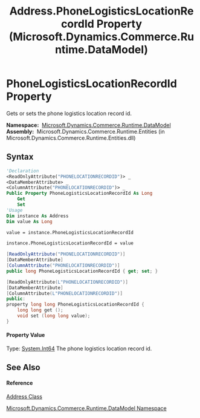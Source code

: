﻿---
title: Address.PhoneLogisticsLocationRecordId Property  (Microsoft.Dynamics.Commerce.Runtime.DataModel)
TOCTitle: PhoneLogisticsLocationRecordId Property
ms:assetid: P:Microsoft.Dynamics.Commerce.Runtime.DataModel.Address.PhoneLogisticsLocationRecordId
ms:mtpsurl: https://technet.microsoft.com/en-us/library/microsoft.dynamics.commerce.runtime.datamodel.address.phonelogisticslocationrecordid(v=AX.60)
ms:contentKeyID: 62202364
ms.date: 05/18/2015
mtps_version: v=AX.60
f1_keywords:
- Microsoft.Dynamics.Commerce.Runtime.DataModel.Address.PhoneLogisticsLocationRecordId
dev_langs:
- CSharp
- C++
- VB
---

# PhoneLogisticsLocationRecordId Property

Gets or sets the phone logistics location record id.

**Namespace:**  [Microsoft.Dynamics.Commerce.Runtime.DataModel](microsoft-dynamics-commerce-runtime-datamodel-namespace.md)  
**Assembly:**  Microsoft.Dynamics.Commerce.Runtime.Entities (in Microsoft.Dynamics.Commerce.Runtime.Entities.dll)

## Syntax

``` vb
'Declaration
<ReadOnlyAttribute("PHONELOCATIONRECORDID")> _
<DataMemberAttribute> _
<ColumnAttribute("PHONELOCATIONRECORDID")> _
Public Property PhoneLogisticsLocationRecordId As Long
    Get
    Set
'Usage
Dim instance As Address
Dim value As Long

value = instance.PhoneLogisticsLocationRecordId

instance.PhoneLogisticsLocationRecordId = value
```

``` csharp
[ReadOnlyAttribute("PHONELOCATIONRECORDID")]
[DataMemberAttribute]
[ColumnAttribute("PHONELOCATIONRECORDID")]
public long PhoneLogisticsLocationRecordId { get; set; }
```

``` c++
[ReadOnlyAttribute(L"PHONELOCATIONRECORDID")]
[DataMemberAttribute]
[ColumnAttribute(L"PHONELOCATIONRECORDID")]
public:
property long long PhoneLogisticsLocationRecordId {
    long long get ();
    void set (long long value);
}
```

#### Property Value

Type: [System.Int64](https://technet.microsoft.com/en-us/library/6yy583ek\(v=ax.60\))  
The phone logistics location record id.  

## See Also

#### Reference

[Address Class](address-class-microsoft-dynamics-commerce-runtime-datamodel.md)

[Microsoft.Dynamics.Commerce.Runtime.DataModel Namespace](microsoft-dynamics-commerce-runtime-datamodel-namespace.md)

